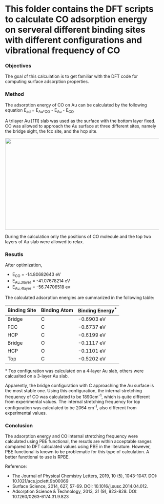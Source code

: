 # This folder contains the DFT scripts to calculate CO adsorption energy on serveral different binding sites with different configurations and vibrational frequency of CO

### Objectives
The goal of this calculation is to get familiar with the DFT code for computing surface adsorption properties.
### Method
The adsorption energy of CO on Au can be calculated by the following equation
E<sub>ad</sub> = E<sub>Au*CO</sub> - E<sub>Au</sub> - E<sub>CO</sub>

A trilayer Au [111] slab was used as the surface with the bottom layer fixed. CO was allowed to approach the Au surface at three different sites, namely the bridge sight, the fcc site, and the hcp site. 

  <img src="https://user-images.githubusercontent.com/66216181/109054624-b5656500-76a3-11eb-9ae9-5388e5f35eb4.png" width="1000" height="300">

During the calculation only the positions of CO molecule and the top two layers of Au slab were allowed to relax.

### Resutls
After optimization,<br/>
* E<sub>CO</sub> = -14.80682643 eV<br/>
* E<sub>Au_3layer</sub> = -41.07678214 eV<br/>
* E<sub>Au_4layer</sub> = -56.74706518 ev

The calculated adsorption energies are summarized in the following table:


| Binding Site | Binding Atom | Binding Energy<sup>*</sup> |
| ------------ | ------------ | -------------- |
|    Bridge    |      C       |    -0.6903 eV  |
|     FCC      |      C       |    -0.6737 eV  |
|     HCP      |      C       |    -0.6199 eV  |
|    Bridge    |      O       |    -0.1117 eV  |
|     HCP      |      O       |    -0.1101 eV  |
|     Top      |      C       |    -0.5202 eV  |

\* Top configuration was calculated on a 4-layer Au slab, others were calcualted on a 3-layer Au slab.


Apparently, the bridge configuration with C approaching the Au surface is the most stable one. Using this configuration, the internal stretching frequency of CO was calculated to be 1890cm<sup>-1</sup>, which is quite different from experimental values. The internal stretching frequency for top configuration was calculated to be 2064 cm<sup>-1</sup>, also different from experimental values.

### Conclusion 
The adsorption energy and CO internal stretching frequency were calculated using PBE functional, the resutls are within acceptable ranges compared to DFT calculated values using PBE in the literature. However, PBE functional is known to be problematic for this type of calculation. A better functional to use is RPBE.

Reference: 
- The Journal of Physical Chemistry Letters, 2019, 10 (5), 1043-1047. DOI: 10.1021/acs.jpclett.9b00069
- Surface Science, 2014, 627, 57-69. DOI: 10.1016/j.susc.2014.04.012.
- Adsorption Science & Technology, 2013, 31 (9), 823-828. DOI: 10.1260/0263-6174.31.9.823
